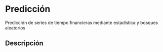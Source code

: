 # Predicción
Predicción de series de tiempo financieras mediante estadística y bosques aleatorios

## Descripción
